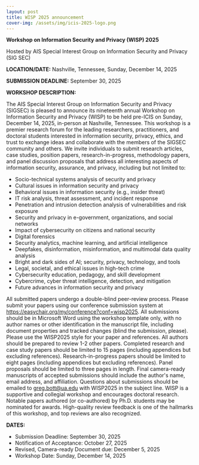 ```yaml
---
layout: post
title: WISP 2025 announcement
cover-img: /assets/img/icis-2025-logo.png
---
```


**Workshop on Information Security and Privacy (WISP) 2025**

Hosted by AIS Special Interest Group on Information Security and Privacy (SIG SEC) 

**LOCATION/DATE:** Nashville, Tennessee, Sunday, December 14, 2025 

**SUBMISSION DEADLINE:** September 30, 2025

**WORKSHOP DESCRIPTION:**

The AIS Special Interest Group on Information Security and Privacy (SIGSEC) is pleased to announce its nineteenth annual Workshop on Information Security and Privacy (WISP) to be held pre-ICIS on Sunday, December 14, 2025, in-person at Nashville, Tennessee. This workshop is a premier research forum for the leading researchers, practitioners, and doctoral students interested in information security, privacy, ethics, and trust to exchange ideas and collaborate with the members of the SIGSEC community and others. We invite individuals to submit research articles, case studies, position papers, research-in-progress, methodology papers, and panel discussion proposals that address all interesting aspects of information security, assurance, and privacy, including but not limited to: 

- Socio-technical systems analysis of security and privacy 
- Cultural issues in information security and privacy 
- Behavioral issues in information security (e.g., insider threat) 
- IT risk analysis, threat assessment, and incident response 
- Penetration and intrusion detection analysis of vulnerabilities and risk exposure  
- Security and privacy in e-government, organizations, and social networks 
- Impact of cybersecurity on citizens and national security 
- Digital forensics 
- Security analytics, machine learning, and artificial intelligence 
- Deepfakes, disinformation, misinformation, and multimodal data quality analysis 
- Bright and dark sides of AI; security, privacy, technology, and tools 
- Legal, societal, and ethical issues in high-tech crime 
- Cybersecurity education, pedagogy, and skill development 
- Cybercrime, cyber threat intelligence, detection, and mitigation 
- Future advances in information security and privacy 

All submitted papers undergo a double-blind peer-review process. Please submit your papers using our conference submission system at <https://easychair.org/my/conference?conf=wisp2025>. All submissions should be in Microsoft Word using the workshop template only, with no author names or other identification in the manuscript file, including document properties and tracked changes (blind the submission, please). Please use the WISP2025 style for your paper and references. All authors should be prepared to review 1-2 other papers. Completed research and case study papers should be limited to 15 pages (including appendices but excluding references). Research-in-progress papers should be limited to eight pages (including appendices but excluding references). Panel proposals should be limited to three pages in length. Final camera-ready manuscripts of accepted submissions should include the author's name, email address, and affiliation. Questions about submissions should be emailed to <greg.bott@ua.edu> with WISP2025 in the subject line. WISP is a supportive and collegial workshop and encourages doctoral research. Notable papers authored (or co-authored) by Ph.D. students may be nominated for awards. High-quality review feedback is one of the hallmarks of this workshop, and top reviews are also recognized. 

**DATES:**

- Submission Deadline: September 30, 2025 
- Notification of Acceptance: October 27, 2025
- Revised, Camera-ready Document due: December 5, 2025 
- Workshop Date: Sunday, December 14, 2025
